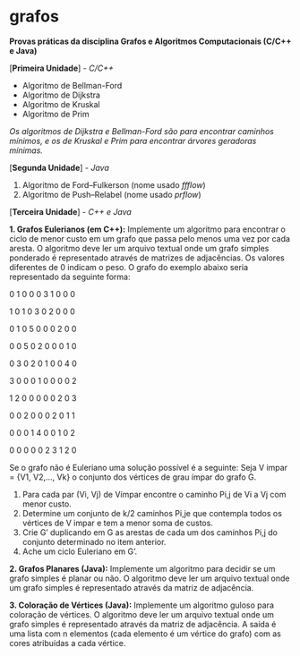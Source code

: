# grafos

**Provas práticas da disciplina Grafos e Algoritmos Computacionais (C/C++ e Java)**

[**Primeira Unidade**] - *C/C++*

* Algoritmo de Bellman-Ford 
* Algoritmo de Dijkstra
* Algoritmo de Kruskal
* Algoritmo de Prim

*Os algoritmos de Dijkstra e Bellman-Ford são para encontrar caminhos mínimos, e os de Kruskal e Prim para encontrar árvores geradoras mínimas.*

[**Segunda Unidade**] - *Java*

1. Algoritmo de Ford–Fulkerson (nome usado *ffflow*)
2. Algoritmo de Push–Relabel (nome usado *prflow*)

[**Terceira Unidade**] - *C++ e Java*

**1. Grafos Eulerianos (em C++):**
Implemente um algoritmo para encontrar o ciclo de menor custo em um grafo que passa pelo menos uma vez por cada aresta. O algoritmo deve ler um arquivo textual onde um grafo simples ponderado é representado através de matrizes de adjacências. Os valores diferentes de 0 indicam o peso. O grafo do exemplo abaixo seria representado da seguinte forma:

0 1 0 0 0 3 1 0 0 0

1 0 1 0 3 0 2 0 0 0

0 1 0 5 0 0 0 2 0 0

0 0 5 0 2 0 0 0 1 0

0 3 0 2 0 1 0 0 4 0

3 0 0 0 1 0 0 0 0 2

1 2 0 0 0 0 0 2 0 3

0 0 2 0 0 0 2 0 1 1

0 0 0 1 4 0 0 1 0 2

0 0 0 0 0 2 3 1 2 0

Se o grafo não é Euleriano uma solução possível é a seguinte:
Seja V impar = {V1, V2,..., Vk} o conjunto dos vértices de grau ímpar do grafo G.
1. Para cada par (Vi, Vj) de Vímpar encontre o caminho Pi,j de Vi a Vj com menor custo.
2. Determine um conjunto de k/2 caminhos Pi,je que contempla todos os vértices de V impar e tem a menor soma de custos.
3. Crie G’ duplicando em G as arestas de cada um dos caminhos Pi,j do conjunto determinado no item anterior.
4. Ache um ciclo Euleriano em G’.

**2. Grafos Planares (Java):**
Implemente um algoritmo para decidir se um grafo simples é planar ou não. O algoritmo deve ler um arquivo textual onde um grafo simples é representado através da matriz de adjacência.

**3. Coloração de Vértices (Java):**
Implemente um algoritmo guloso para coloração de vértices. O algoritmo deve ler um arquivo textual onde um grafo simples é representado através da matriz de adjacência. A saída é uma lista com n elementos (cada elemento é um vértice do grafo) com as cores atribuídas a cada vértice.




